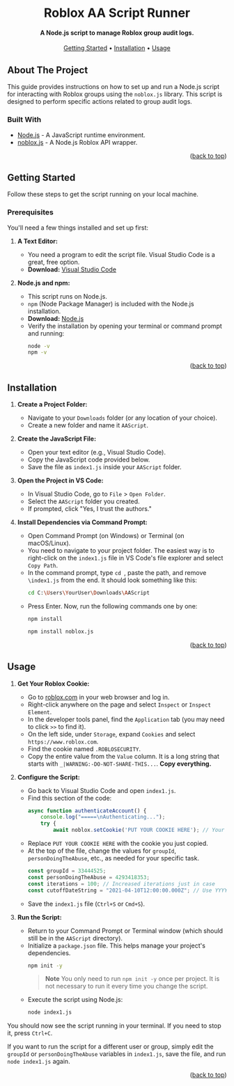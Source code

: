 <h1 align="center">
  <br>
  Roblox AA Script Runner
  <br>
</h1>

<h4 align="center">A Node.js script to manage Roblox group audit logs.</h4>

<p align="center">
  <a href="#getting-started">Getting Started</a> •
  <a href="#installation">Installation</a> •
  <a href="#usage">Usage</a>
</p>

## About The Project

This guide provides instructions on how to set up and run a Node.js script for interacting with Roblox groups using the `noblox.js` library. This script is designed to perform specific actions related to group audit logs.

### Built With
* [Node.js](https://nodejs.org/) - A JavaScript runtime environment.
* [noblox.js](https://noblox.js.org/) - A Node.js Roblox API wrapper.

<p align="right">(<a href="#readme-top">back to top</a>)</p>

## Getting Started

Follow these steps to get the script running on your local machine.

### Prerequisites

You'll need a few things installed and set up first:

1.  **A Text Editor:**
    * You need a program to edit the script file. Visual Studio Code is a great, free option.
    * **Download:** [Visual Studio Code](https://code.visualstudio.com/download)

2.  **Node.js and npm:**
    * This script runs on Node.js.
    * `npm` (Node Package Manager) is included with the Node.js installation.
    * **Download:** [Node.js](https://nodejs.org/en)
    * Verify the installation by opening your terminal or command prompt and running:
        ```bash
        node -v
        npm -v
        ```

<p align="right">(<a href="#readme-top">back to top</a>)</p>

## Installation

1.  **Create a Project Folder:**
    * Navigate to your `Downloads` folder (or any location of your choice).
    * Create a new folder and name it `AAScript`.

2.  **Create the JavaScript File:**
    * Open your text editor (e.g., Visual Studio Code).
    * Copy the JavaScript code provided below.
    * Save the file as `index1.js` inside your `AAScript` folder.

3.  **Open the Project in VS Code:**
    * In Visual Studio Code, go to `File` > `Open Folder`.
    * Select the `AAScript` folder you created.
    * If prompted, click "Yes, I trust the authors."

4.  **Install Dependencies via Command Prompt:**
    * Open Command Prompt (on Windows) or Terminal (on macOS/Linux).
    * You need to navigate to your project folder. The easiest way is to right-click on the `index1.js` file in VS Code's file explorer and select `Copy Path`.
    * In the command prompt, type `cd `, paste the path, and remove `\index1.js` from the end. It should look something like this:
        ```bash
        cd C:\Users\YourUser\Downloads\AAScript
        ```
    * Press Enter. Now, run the following commands one by one:
        ```bash
        npm install
        ```
        ```bash
        npm install noblox.js
        ```

<p align="right">(<a href="#readme-top">back to top</a>)</p>

## Usage

1.  **Get Your Roblox Cookie:**
    * Go to [roblox.com](https://www.roblox.com) in your web browser and log in.
    * Right-click anywhere on the page and select `Inspect` or `Inspect Element`.
    * In the developer tools panel, find the `Application` tab (you may need to click `>>` to find it).
    * On the left side, under `Storage`, expand `Cookies` and select `https://www.roblox.com`.
    * Find the cookie named `.ROBLOSECURITY`.
    * Copy the entire value from the `Value` column. It is a long string that starts with `_|WARNING:-DO-NOT-SHARE-THIS...`. **Copy everything.**

2.  **Configure the Script:**
    * Go back to Visual Studio Code and open `index1.js`.
    * Find this section of the code:
        ```javascript
        async function authenticateAccount() {
            console.log("=====\nAuthenticating...");
            try {
                await noblox.setCookie('PUT YOUR COOKIE HERE'); // Your cookie here
        ```
    * Replace `PUT YOUR COOKIE HERE` with the cookie you just copied.
    * At the top of the file, change the values for `groupId`, `personDoingTheAbuse`, etc., as needed for your specific task.
        ```javascript
        const groupId = 33444525;
        const personDoingTheAbuse = 4293418353;
        const iterations = 100; // Increased iterations just in case
        const cutoffDateString = "2021-04-10T12:00:00.000Z"; // Use YYYY-MM-DD format for safety
        ```
    * Save the `index1.js` file (`Ctrl+S` or `Cmd+S`).

3.  **Run the Script:**
    * Return to your Command Prompt or Terminal window (which should still be in the `AAScript` directory).
    * Initialize a `package.json` file. This helps manage your project's dependencies.
        ```bash
        npm init -y
        ```
        > **Note**
        > You only need to run `npm init -y` once per project. It is not necessary to run it every time you change the script.
    * Execute the script using Node.js:
        ```bash
        node index1.js
        ```

You should now see the script running in your terminal. If you need to stop it, press `Ctrl+C`.

If you want to run the script for a different user or group, simply edit the `groupId` or `personDoingTheAbuse` variables in `index1.js`, save the file, and run `node index1.js` again.

<p align="right">(<a href="#readme-top">back to top</a>)</p>
